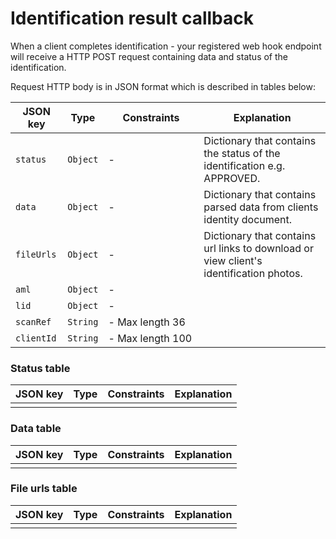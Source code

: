 # Identification result callback

When a client completes identification - your registered web hook endpoint will receive a HTTP POST request containing data and status of the identification.

Request HTTP body is in JSON format which is described in tables below:

|JSON key    |Type    |Constraints      |Explanation                                                                            |
|------------|--------|-----------------|---------------------------------------------------------------------------------------|
|`status`    |`Object`|-<img width=350/>|Dictionary that contains the status of the identification e.g. APPROVED.               |
|`data`      |`Object`|-                |Dictionary that contains parsed data from clients identity document.                   |
|`fileUrls`  |`Object`|-                |Dictionary that contains url links to download or view client's identification photos. |
|`aml`       |`Object`|-                ||
|`lid`       |`Object`|-                ||
|`scanRef`   |`String`|- Max length 36  ||
|`clientId`  |`String`|- Max length 100 ||


### Status table

|JSON key    |Type    |Constraints      |Explanation|
|------------|--------|-----------------|-----------|
|            |        |                 |           |

### Data table

|JSON key    |Type    |Constraints      |Explanation|
|------------|--------|-----------------|-----------|
|            |        |                 |           |

### File urls table

|JSON key    |Type    |Constraints      |Explanation|
|------------|--------|-----------------|-----------|
|            |        |                 |           |